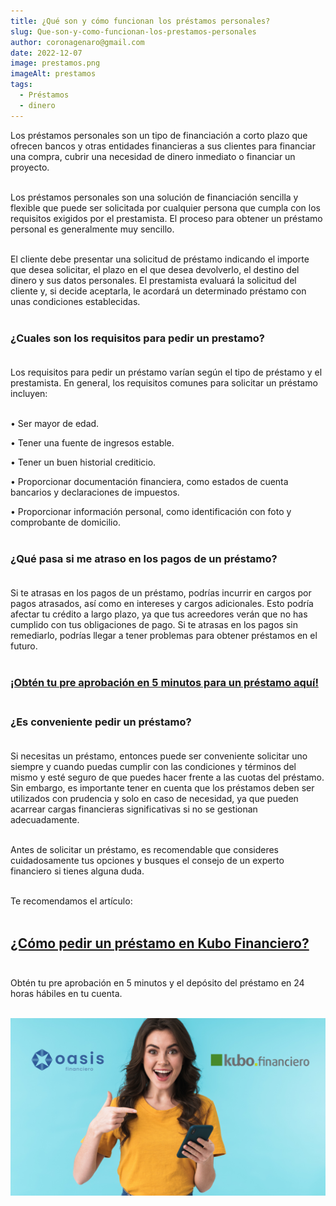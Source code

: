 ```yaml
---
title: ¿Qué son y cómo funcionan los préstamos personales?
slug: Que-son-y-como-funcionan-los-prestamos-personales
author: coronagenaro@gmail.com
date: 2022-12-07
image: prestamos.png
imageAlt: prestamos
tags:
  - Préstamos
  - dinero
---
```

Los préstamos personales son un tipo de financiación a corto plazo que ofrecen bancos y otras entidades financieras a sus clientes para financiar una compra, cubrir una necesidad de dinero inmediato o financiar un proyecto. <br/><br/>

Los préstamos personales son una solución de financiación sencilla y flexible que puede ser solicitada por cualquier persona que cumpla con los requisitos exigidos por el prestamista. El proceso para obtener un préstamo personal es generalmente muy sencillo. <br/><br/>

El cliente debe presentar una solicitud de préstamo indicando el importe que desea solicitar, el plazo en el que desea devolverlo, el destino del dinero y sus datos personales. El prestamista evaluará la solicitud del cliente y, si decide aceptarla, le acordará un determinado préstamo con unas condiciones establecidas.<br/><br/><!--StartFragment-->

### **¿Cuales son los requisitos para pedir un prestamo?** <br/><br/>

Los requisitos para pedir un préstamo varían según el tipo de préstamo y el prestamista. En general, los requisitos comunes para solicitar un préstamo incluyen: <br/><br/>

• Ser mayor de edad. 

• Tener una fuente de ingresos estable. 

• Tener un buen historial crediticio. 

• Proporcionar documentación financiera, como estados de cuenta bancarios y declaraciones de impuestos.

 • Proporcionar información personal, como identificación con foto y comprobante de domicilio.<br/><br/>

### **¿Qué pasa si me atraso en los pagos de un préstamo? <br/><br/>**

Si te atrasas en los pagos de un préstamo, podrías incurrir en cargos por pagos atrasados, así como en intereses y cargos adicionales. Esto podría afectar tu crédito a largo plazo, ya que tus acreedores verán que no has cumplido con tus obligaciones de pago. Si te atrasas en los pagos sin remediarlo, podrías llegar a tener problemas para obtener préstamos en el futuro.<br/><br/>

### **[¡O﻿btén tu pre aprobación en 5 minutos para un préstamo aquí!](http://tracking.credy.eu/aff_c?offer_id=1106&aff_id=3802)**<br/><br/>

### [](http://tracking.credy.eu/aff_c?offer_id=1106&aff_id=3802)[](http://tracking.credy.eu/aff_c?offer_id=1106&aff_id=3802)**¿Es conveniente pedir un préstamo?**<br/><br/>

Si necesitas un préstamo, entonces puede ser conveniente solicitar uno siempre y cuando puedas cumplir con las condiciones y términos del mismo y esté seguro de que puedes hacer frente a las cuotas del préstamo. Sin embargo, es importante tener en cuenta que los préstamos deben ser utilizados con prudencia y solo en caso de necesidad, ya que pueden acarrear cargas financieras significativas si no se gestionan adecuadamente. <br/><br/>

Antes de solicitar un préstamo, es recomendable que consideres cuidadosamente tus opciones y busques el consejo de un experto financiero si tienes alguna duda.<br/><br/>

T﻿e recomendamos el artículo: <br/><br/>

## **[¿Cómo pedir un préstamo en Kubo Financiero?](https://www.oasisfinanciero.mx/blog/2022-12-16/como-pedir-un-prestamo-en-kubo-financiero/)** <br/><br/>

O﻿btén tu pre aprobación en 5 minutos y el depósito del préstamo en 24 horas hábiles en tu cuenta.<br/><br/>

![](kubofinanciero.png)

<!--EndFragment-->
